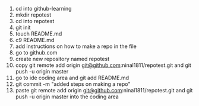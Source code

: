 1. cd into github-learning
2. mkdir repotest
3. cd into repotest
4. git init
5. touch README.md
6. c9 README.md
7. add instructions on how to make a repo in the file
8. go to github.com
9. create new repository named repotest
10. copy git remote add origin git@github.com:ninal1811/repotest.git and git push -u origin master
11. go to ide coding area and git add README.md
12. git commit -m "added steps on making a repo"
12. paste git remote add origin git@github.com:ninal1811/repotest.git and git push -u origin master into the coding area 